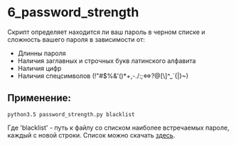 # 6_password_strength

Скрипт определяет находится ли ваш пароль в черном списке и сложность вашего пароля в зависимости от:

* Длинны пароля
* Наличия заглавных и строчных букв латинского алфавита
* Наличия цифр
* Наличия спецсимволов (!"#$%&\'()*+,-./:;<=>?@[\\]^_`{|}~)

## Применение:

    python3.5 password_strength.py blacklist

Где 'blacklist' - путь к файлу со списком наиболее встречаемых пароле, каждый с новой строки.
Список можно скачать  [здесь](https://github.com/danielmiessler/SecLists/tree/master/Passwords).